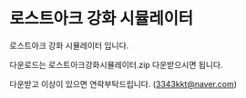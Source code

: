 # 로스트아크 강화 시뮬레이터

로스트아크 강화 시뮬레이터 입니다.

다운로드는 로스트아크강화시뮬레이터.zip 다운받으시면 됩니다.

다운받고 이상이 있으면 연락부탁드립니다.
(3343kkt@naver.com)

